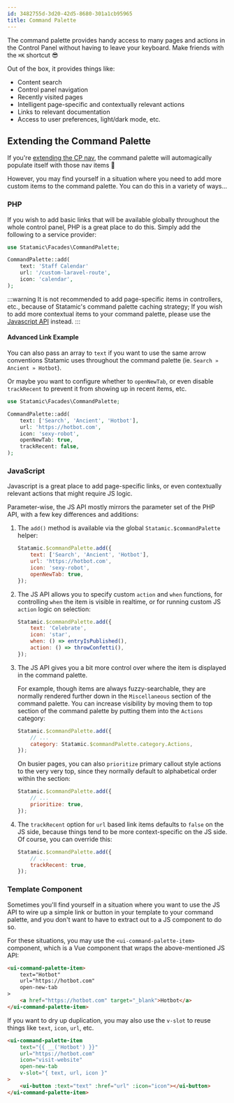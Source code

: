 ```yaml
---
id: 3482755d-3d20-42d5-8680-301a1cb95965
title: Command Palette
---
```


The command palette provides handy access to many pages and actions in the Control Panel without having to leave your keyboard. Make friends with the `⌘K` shortcut 😎

Out of the box, it provides things like:

- Content search
- Control panel navigation
- Recently visited pages
- Intelligent page-specific and contextually relevant actions
- Links to relevant documentation
- Access to user preferences, light/dark mode, etc.

## Extending the Command Palette

If you're [extending the CP nav](/extending/cp-navigation), the command palette will automagically populate itself with those nav items 🎉

However, you may find yourself in a situation where you need to add more custom items to the command palette. You can do this in a variety of ways...

### PHP

If you wish to add basic links that will be available globally throughout the whole control panel, PHP is a great place to do this. Simply add the following to a service provider:

```php
use Statamic\Facades\CommandPalette;

CommandPalette::add(
    text: 'Staff Calendar'
    url: '/custom-laravel-route',
    icon: 'calendar',
);
```

:::warning
It is not recommended to add page-specific items in controllers, etc., because of Statamic's command palette caching strategy; If you wish to add more contextual items to your command palette, please use the [Javascript API](#javascript) instead.
:::

#### Advanced Link Example

You can also pass an array to `text` if you want to use the same arrow conventions Statamic uses throughout the command palette (ie. `Search » Ancient » Hotbot`).

Or maybe you want to configure whether to `openNewTab`, or even disable `trackRecent` to prevent it from showing up in recent items, etc.

```php
use Statamic\Facades\CommandPalette;

CommandPalette::add(
    text: ['Search', 'Ancient', 'Hotbot'],
    url: 'https://hotbot.com',
    icon: 'sexy-robot',
    openNewTab: true,
    trackRecent: false,
);
```

### JavaScript

Javascript is a great place to add page-specific links, or even contextually relevant actions that might require JS logic.

Parameter-wise, the JS API mostly mirrors the parameter set of the PHP API, with a few key differences and additions:

1. The `add()` method is available via the global `Statamic.$commandPalette` helper:

    ```js
    Statamic.$commandPalette.add({
        text: ['Search', 'Ancient', 'Hotbot'],
        url: 'https://hotbot.com',
        icon: 'sexy-robot',
        openNewTab: true,
    });
    ```

2. The JS API allows you to specify custom `action` and `when` functions, for controlling `when` the item is visible in realtime, or for running custom JS `action` logic on selection:

    ```js
    Statamic.$commandPalette.add({
        text: 'Celebrate',
        icon: 'star',
        when: () => entryIsPublished(),
        action: () => throwConfetti(),
    });
    ```

3. The JS API gives you a bit more control over where the item is displayed in the command palette.

    For example, though items are always fuzzy-searchable, they are normally rendered further down in the `Miscellaneous` section of the command palette. You can increase visibility by moving them to top section of the command palette by putting them into the `Actions` category:

    ```js
    Statamic.$commandPalette.add({
        // ...
        category: Statamic.$commandPalette.category.Actions,
    });
    ```

    On busier pages, you can also `prioritize` primary callout style actions to the very very top, since they normally default to alphabetical order within the section:

    ```js
    Statamic.$commandPalette.add({
        // ...
        prioritize: true,
    });
    ```

4. The `trackRecent` option for `url` based link items defaults to `false` on the JS side, because things tend to be more context-specific on the JS side. Of course, you can override this:

    ```js
    Statamic.$commandPalette.add({
        // ...
        trackRecent: true,
    });
    ```

### Template Component

Sometimes you'll find yourself in a situation where you want to use the JS API to wire up a simple link or button in your template to your command palette, and you don't want to have to extract out to a JS component to do so.

For these situations, you may use the `<ui-command-palette-item>` component, which is a Vue component that wraps the above-mentioned JS API:

```html
<ui-command-palette-item>
    text="Hotbot"
    url="https://hotbot.com"
    open-new-tab
>
    <a href="https://hotbot.com" target="_blank">Hotbot</a>
</ui-command-palette-item>
```

If you want to dry up duplication, you may also use the `v-slot` to reuse things like `text`, `icon`, `url`, etc.

```html
<ui-command-palette-item
    text="{{ __('Hotbot') }}"
    url="https://hotbot.com"
    icon="visit-website"
    open-new-tab
    v-slot="{ text, url, icon }"
>
    <ui-button :text="text" :href="url" :icon="icon"></ui-button>
</ui-command-palette-item>
```
